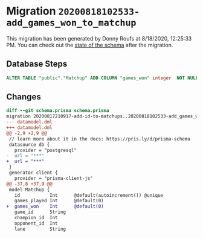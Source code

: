 # Migration `20200818102533-add_games_won_to_matchup`

This migration has been generated by Donny Roufs at 8/18/2020, 12:25:33 PM.
You can check out the [state of the schema](./schema.prisma) after the migration.

## Database Steps

```sql
ALTER TABLE "public"."Matchup" ADD COLUMN "games_won" integer  NOT NULL DEFAULT 0;
```

## Changes

```diff
diff --git schema.prisma schema.prisma
migration 20200817210917-add-id-to-matchups..20200818102533-add_games_won_to_matchup
--- datamodel.dml
+++ datamodel.dml
@@ -2,9 +2,9 @@
 // learn more about it in the docs: https://pris.ly/d/prisma-schema
 datasource db {
   provider = "postgresql"
-  url = "***"
+  url = "***"
 }
 generator client {
   provider = "prisma-client-js"
@@ -37,8 +37,9 @@
 model Matchup {
   id           Int      @default(autoincrement()) @unique
   games_played Int      @default(0)
+  games_won    Int      @default(0)
   game_id      String
   champion_id  Int
   opponent_id  Int
   lane         String
```


